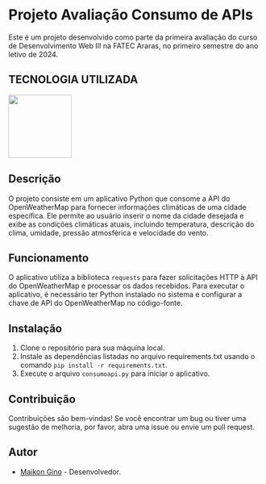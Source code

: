 # Projeto Avaliação Consumo de APIs

Este é um projeto desenvolvido como parte da primeira avaliação do curso de Desenvolvimento Web III na FATEC Araras, no primeiro semestre do ano letivo de 2024.

## TECNOLOGIA UTILIZADA
<div>   
<img src="https://cdn.jsdelivr.net/gh/devicons/devicon@latest/icons/python/python-original-wordmark.svg" width="125px">
</div>

## Descrição

O projeto consiste em um aplicativo Python que consome a API do OpenWeatherMap para fornecer informações climáticas de uma cidade específica. Ele permite ao usuário inserir o nome da cidade desejada e exibe as condições climáticas atuais, incluindo temperatura, descrição do clima, umidade, pressão atmosférica e velocidade do vento.

## Funcionamento

O aplicativo utiliza a biblioteca `requests` para fazer solicitações HTTP à API do OpenWeatherMap e processar os dados recebidos. Para executar o aplicativo, é necessário ter Python instalado no sistema e configurar a chave de API do OpenWeatherMap no código-fonte.

## Instalação

1. Clone o repositório para sua máquina local.
2. Instale as dependências listadas no arquivo requirements.txt usando o comando `pip install -r requirements.txt`.
3. Execute o arquivo `consumoapi.py` para iniciar o aplicativo.

## Contribuição

Contribuições são bem-vindas! Se você encontrar um bug ou tiver uma sugestão de melhoria, por favor, abra uma issue ou envie um pull request.

## Autor

* [Maikon Gino](https://github.com/MaikonGino) - Desenvolvedor.


